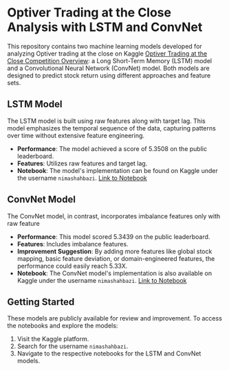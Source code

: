 # Optiver Trading at the Close Analysis with LSTM and ConvNet

This repository contains two machine learning models developed for analyzing Optiver trading at the close on Kaggle [Optiver Trading at the Close Competition Overview](https://www.kaggle.com/competitions/optiver-trading-at-the-close/overview): a Long Short-Term Memory (LSTM) model and a Convolutional Neural Network (ConvNet) model. Both models are designed to predict stock return using different approaches and feature sets.

## LSTM Model

The LSTM model is built using raw features along with target lag. This model emphasizes the temporal sequence of the data, capturing patterns over time without extensive feature engineering.

- **Performance**: The model achieved a score of 5.3508 on the public leaderboard.
- **Features**: Utilizes raw features and target lag.
- **Notebook**: The model's implementation can be found on Kaggle under the username `nimashahbazi`. [Link to Notebook](#)

## ConvNet Model

The ConvNet model, in contrast, incorporates imbalance features only with raw feature

- **Performance**: This model scored 5.3439 on the public leaderboard.
- **Features**: Includes imbalance features.
- **Improvement Suggestion**: By adding more features like global stock mapping, basic feature deviation, or domain-engineered features, the performance could easily reach 5.33X.
- **Notebook**: The ConvNet model's implementation is also available on Kaggle under the username `nimashahbazi`. [Link to Notebook](#)

## Getting Started

These models are publicly available for review and improvement. To access the notebooks and explore the models:

1. Visit the Kaggle platform.
2. Search for the username `nimashahbazi`.
3. Navigate to the respective notebooks for the LSTM and ConvNet models.


